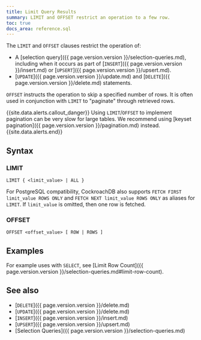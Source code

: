 ```yaml
---
title: Limit Query Results
summary: LIMIT and OFFSET restrict an operation to a few row.
toc: true
docs_area: reference.sql
---
```


The `LIMIT` and `OFFSET` clauses restrict the operation of:

- A [selection query]({{ page.version.version }}/selection-queries.md), including when it occurs as part of [`INSERT`]({{ page.version.version }}/insert.md) or [`UPSERT`]({{ page.version.version }}/upsert.md).
- [`UPDATE`]({{ page.version.version }}/update.md) and [`DELETE`]({{ page.version.version }}/delete.md) statements.


`OFFSET` instructs the operation to skip a specified number of rows. It is often used in conjunction with `LIMIT` to "paginate" through retrieved rows.

{{site.data.alerts.callout_danger}}
Using `LIMIT`/`OFFSET` to implement pagination can be very slow for large tables.  We recommend using [keyset pagination]({{ page.version.version }}/pagination.md) instead.
{{site.data.alerts.end}}

## Syntax

### LIMIT

~~~
LIMIT { <limit_value> | ALL }
~~~

For PostgreSQL compatibility, CockroachDB also supports `FETCH FIRST limit_value ROWS ONLY` and `FETCH NEXT limit_value ROWS ONLY` as aliases for `LIMIT`. If `limit_value` is omitted, then one row is fetched.

### OFFSET

~~~
OFFSET <offset_value> [ ROW | ROWS ]
~~~

## Examples

For example uses with `SELECT`, see [Limit Row Count]({{ page.version.version }}/selection-queries.md#limit-row-count).

## See also

- [`DELETE`]({{ page.version.version }}/delete.md)
- [`UPDATE`]({{ page.version.version }}/delete.md)
- [`INSERT`]({{ page.version.version }}/insert.md)
- [`UPSERT`]({{ page.version.version }}/upsert.md)
- [Selection Queries]({{ page.version.version }}/selection-queries.md)